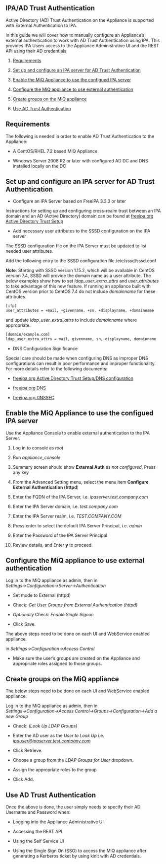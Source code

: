 ---
---

## IPA/AD Trust Authentication

Active Directory (AD) Trust Authentication on the Appliance is supported
with External Authentication to IPA.

In this guide we will cover how to manually configure an Appliance’s
external authentication to work with AD Trust Authentication using IPA.
This provides IPA Users access to the Appliance Administrative UI and
the REST API using their AD credentials.

1.  [Requirements](#requirements)

2.  [Set up and configure an IPA server for AD Trust
    Authentication](#configure-ipa-ad-trust-server)

3.  [Enable the MiQ Appliance to use the configued IPA
    server](#enable-external-auth)

4.  [Configure the MiQ appliance to use external
    authentication](#configure-admin-ui)

5.  [Create groups on the MiQ appliance](#create-group-ui)

6.  [Use AD Trust Authentication](#use-ad-trust)

## Requirements

The following is needed in order to enable AD Trust Authentication to
the Appliance:

  - A CentOS/RHEL 7.2 based MiQ Appliance

  - Windows Server 2008 R2 or later with configured AD DC and DNS
    installed locally on the DC

## Set up and configure an IPA server for AD Trust Authentication

  - Configure an IPA Server based on FreeIPA 3.3.3 or later

Instructions for setting up and configuring cross-realm trust between an
IPA domain and an AD (Active Directory) domain can be found at
[freeipa.org Active Directory Trust
Setup](http://www.freeipa.org/page/Active_Directory_trust_setup)

  - Add necessary user attributes to the SSSD configuration on the IPA
    server

The SSSD configuration file on the IPA Server must be updated to list
needed user attributes.

Add the following entry to the SSSD configuration file
/etc/sssd/sssd.conf

**Note**: Starting with SSSD version 1.15.2, which will be available in
CentOS version 7.4, SSSD will provide the domain name as a user
attribute. The below examples show how to set *ldap\_user\_extra\_attrs*
and *user\_attributes* to take advantage of this new feature. If running
an appliance built with CentOS version prior to CentOS 7.4 do not
include *domainname* for these attributes.

``` bash
[ifp]
user_attributes = +mail, +givenname, +sn, +displayname, +domainname
```

and update *ldap\_user\_extra\_attrs* to include *domainname* where
appropriate.

``` bash
[domain/example.com]
ldap_user_extra_attrs = mail, givenname, sn, displayname, domainname
```

  - DNS Configuration Significance

Special care should be made when configuring DNS as improper DNS
configurations can result in poor performance and improper
functionality. For more details refer to the following documents:

  - [freeipa.org Active Directory Trust Setup/DNS
    configuration](http://www.freeipa.org/page/Active_Directory_trust_setup#DNS_configuration)

  - [freeipa.org DNS](http://www.freeipa.org/page/DNS)

  - [freeipa.org DNSSEC](https://www.freeipa.org/page/Howto/DNSSEC)

## Enable the MiQ Appliance to use the configued IPA server

Use the Appliance Console to enable external authentication to the IPA
Server.

1.  Log in to console as *root*

2.  Run *appliance\_console*

3.  Summary screen should show **External Auth** as *not configured*,
    Press any key

4.  From the Advanced Setting menu, select the menu item **Configure
    External Authentication (httpd**)

5.  Enter the FQDN of the IPA Server, i.e. *ipaserver.test.company.com*

6.  Enter the IPA Server domain, i.e. *test.company.com*

7.  Enter the IPA Server realm, i.e. *TEST.COMPANY.COM*

8.  Press enter to select the default IPA Server Principal, i.e. *admin*

9.  Enter the Password of the IPA Server Principal

10. Review details, and Enter **y** to proceed.

## Configure the MiQ appliance to use external authentication

Log in to the MiQ appliance as admin, then in
*Settings→Configuration→Server→Authentication*

  - Set mode to External (httpd)

  - Check: *Get User Groups from External Authentication (httpd)*

  - *Optionally* Check: *Enable Single Signon*

  - Click Save.

The above steps need to be done on each UI and WebService enabled
appliance.

in *Settings→Configuration→Access Control*

  - Make sure the user’s groups are created on the Appliance and
    appropriate roles assigned to those groups.

## Create groups on the MiQ appliance

The below steps need to be done on each UI and WebService enabled
appliance.

Log in to the MiQ appliance as admin, then in
*Settings→Configuration→Access Control→Groups→Configuration→Add a
new Group*

  - Check: *(Look Up LDAP Groups)*

  - Enter the AD user as the *User to Look Up* i.e.
    *ipauser@ipaserver.test.company.com*

  - Click Retrieve.

  - Choose a group from the *LDAP Groups for User* dropdown.

  - Assign the appropriate roles to the group

  - Click Add.

## Use AD Trust Authentication

Once the above is done, the user simply needs to specify their AD
Username and Password when:

  - Logging into the Appliance Administrative UI

  - Accessing the REST API

  - Using the Self Service UI

  - Using the Single Sign On (SSO) to access the MiQ appliance after
    generating a Kerberos ticket by using kinit with AD credentials.
